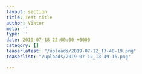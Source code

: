 ```yaml
---
layout: section
title: Test title
author: Viktor
meta: ''
type: ''
date: 2019-07-18 22:00:00 +0000
category: []
teaserlatest: "/uploads/2019-07-12_13-48-19.png"
teaserlist: "/uploads/2019-07-12_13-49-16.png"

---
```

